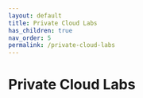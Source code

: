```yaml
---
layout: default
title: Private Cloud Labs
has_children: true
nav_order: 5
permalink: /private-cloud-labs
---
```


# Private Cloud Labs
